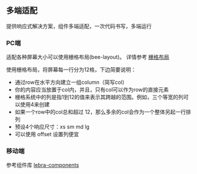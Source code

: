 ## 多端适配

提供响应式解决方案，组件多端适配，一次代码书写，多端运行

### PC端

适配各种屏幕大小可以使用栅格布局(bee-layout)。 详情参考 [栅格布局](http://bee.tinper.org/bee-layout#bee-layout)

使用栅格布局，将屏幕每一行分为12格，下边简要说明：

- 通过row在水平方向建立一组column（简写col）
- 你的内容应当放置于col内，并且，只有col可以作为row的直接元素
- 栅格系统中的列是指1到12的值来表示其跨越的范围。例如，三个等宽的列可以使用4来创建
- 如果一个row中的col总和超过 12，那么多余的col会作为一个整体另起一行排列
- 预设4个响应尺寸：xs sm md lg 
- 可以使用 offset 设置列便宜

### 移动端

参考组件库 [lebra-components](https://github.com/lebra/lebra-components)

